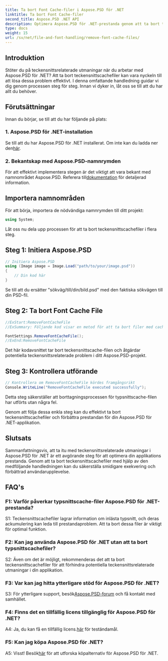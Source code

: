 ```yaml
---
title: Ta bort Font Cache-filer i Aspose.PSD för .NET
linktitle: Ta bort Font Cache-filer
second_title: Aspose.PSD .NET API
description: Optimera Aspose.PSD för .NET-prestanda genom att ta bort teckensnittscachefiler. Följ vår steg-för-steg-guide för smidigt utförande.
type: docs
weight: 15
url: /sv/net/file-and-font-handling/remove-font-cache-files/
---
```

## Introduktion

Stöter du på teckensnittsrelaterade utmaningar när du arbetar med Aspose.PSD för .NET? Att ta bort teckensnittscachefiler kan vara nyckeln till att lösa dessa problem effektivt. I denna omfattande handledning guidar vi dig genom processen steg för steg. Innan vi dyker in, låt oss se till att du har allt du behöver.

## Förutsättningar

Innan du börjar, se till att du har följande på plats:

### 1. Aspose.PSD för .NET-installation

 Se till att du har Aspose.PSD för .NET installerat. Om inte kan du ladda ner den[här](https://releases.aspose.com/psd/net/).

### 2. Bekantskap med Aspose.PSD-namnrymden

 För att effektivt implementera stegen är det viktigt att vara bekant med namnområdet Aspose.PSD. Referera till[dokumentation](https://reference.aspose.com/psd/net/) för detaljerad information.

## Importera namnområden

För att börja, importera de nödvändiga namnrymden till ditt projekt:

```csharp
using System;
```

Låt oss nu dela upp processen för att ta bort teckensnittscachefiler i flera steg.

## Steg 1: Initiera Aspose.PSD

```csharp
// Initiera Aspose.PSD
using (Image image = Image.Load("path/to/your/image.psd"))
{
    // Din kod här
}
```

Se till att du ersätter "sökväg/till/din/bild.psd" med den faktiska sökvägen till din PSD-fil.

## Steg 2: Ta bort Font Cache File

```csharp
//ExStart:RemoveFontCacheFile
//ExSummary: Följande kod visar en metod för att ta bort filer med cachen för inlästa typsnitt.

FontSettings.RemoveFontCacheFile();
//ExEnd:RemoveFontCacheFile
```

Det här kodavsnittet tar bort teckensnittscache-filen och åtgärdar potentiella teckensnittsrelaterade problem i ditt Aspose.PSD-projekt.

## Steg 3: Kontrollera utförande

```csharp
// Kontrollera om RemoveFontCacheFile kördes framgångsrikt
Console.WriteLine("RemoveFontCacheFile executed successfully");
```

Detta steg säkerställer att borttagningsprocessen för typsnittscache-filen har utförts utan några fel.

Genom att följa dessa enkla steg kan du effektivt ta bort teckensnittscachefiler och förbättra prestandan för din Aspose.PSD för .NET-applikation.

## Slutsats

Sammanfattningsvis, att ta itu med teckensnittsrelaterade utmaningar i Aspose.PSD för .NET är ett avgörande steg för att optimera din applikations prestanda. Genom att ta bort teckensnittscachefiler med hjälp av den medföljande handledningen kan du säkerställa smidigare exekvering och förbättrad användarupplevelse.

## FAQ's

### F1: Varför påverkar typsnittscache-filer Aspose.PSD för .NET-prestanda?

S1: Teckensnittscachefiler lagrar information om inlästa typsnitt, och deras ackumulering kan leda till prestandaproblem. Att ta bort dessa filer är viktigt för optimal funktion.

### F2: Kan jag använda Aspose.PSD för .NET utan att ta bort typsnittscachefiler?

S2: Även om det är möjligt, rekommenderas det att ta bort teckensnittscachefiler för att förhindra potentiella teckensnittsrelaterade utmaningar i din applikation.

### F3: Var kan jag hitta ytterligare stöd för Aspose.PSD för .NET?

 S3: För ytterligare support, besök[Aspose.PSD-forum](https://forum.aspose.com/c/psd/34) och få kontakt med samhället.

### F4: Finns det en tillfällig licens tillgänglig för Aspose.PSD för .NET?

 A4: Ja, du kan få en tillfällig licens.[här](https://purchase.aspose.com/temporary-license/) för teständamål.

### F5: Kan jag köpa Aspose.PSD för .NET?

 A5: Visst! Besök[här](https://purchase.aspose.com/buy) för att utforska köpalternativ för Aspose.PSD för .NET.